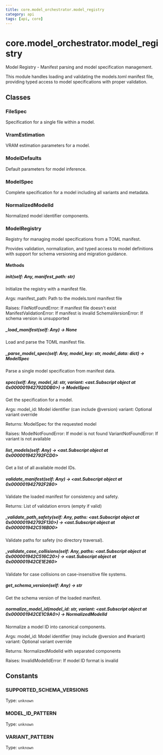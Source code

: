 ```yaml
---
title: core.model_orchestrator.model_registry
category: api
tags: [api, core]
---
```


# core.model_orchestrator.model_registry

Model Registry - Manifest parsing and model specification management.

This module handles loading and validating the models.toml manifest file,
providing typed access to model specifications with proper validation.

## Classes

### FileSpec

Specification for a single file within a model.

### VramEstimation

VRAM estimation parameters for a model.

### ModelDefaults

Default parameters for model inference.

### ModelSpec

Complete specification for a model including all variants and metadata.

### NormalizedModelId

Normalized model identifier components.

### ModelRegistry

Registry for managing model specifications from a TOML manifest.

Provides validation, normalization, and typed access to model definitions
with support for schema versioning and migration guidance.

#### Methods

##### __init__(self: Any, manifest_path: str)

Initialize the registry with a manifest file.

Args:
    manifest_path: Path to the models.toml manifest file
    
Raises:
    FileNotFoundError: If manifest file doesn't exist
    ManifestValidationError: If manifest is invalid
    SchemaVersionError: If schema version is unsupported

##### _load_manifest(self: Any) -> None

Load and parse the TOML manifest file.

##### _parse_model_spec(self: Any, model_key: str, model_data: dict) -> ModelSpec

Parse a single model specification from manifest data.

##### spec(self: Any, model_id: str, variant: <ast.Subscript object at 0x000001942792DDB0>) -> ModelSpec

Get the specification for a model.

Args:
    model_id: Model identifier (can include @version)
    variant: Optional variant override
    
Returns:
    ModelSpec for the requested model
    
Raises:
    ModelNotFoundError: If model is not found
    VariantNotFoundError: If variant is not available

##### list_models(self: Any) -> <ast.Subscript object at 0x000001942792FCD0>

Get a list of all available model IDs.

##### validate_manifest(self: Any) -> <ast.Subscript object at 0x000001942792F280>

Validate the loaded manifest for consistency and safety.

Returns:
    List of validation errors (empty if valid)

##### _validate_path_safety(self: Any, paths: <ast.Subscript object at 0x000001942792F130>) -> <ast.Subscript object at 0x000001942C516B00>

Validate paths for safety (no directory traversal).

##### _validate_case_collisions(self: Any, paths: <ast.Subscript object at 0x000001942C516C20>) -> <ast.Subscript object at 0x000001942CE1E260>

Validate for case collisions on case-insensitive file systems.

##### get_schema_version(self: Any) -> str

Get the schema version of the loaded manifest.

##### normalize_model_id(model_id: str, variant: <ast.Subscript object at 0x000001942CE1C9A0>) -> NormalizedModelId

Normalize a model ID into canonical components.

Args:
    model_id: Model identifier (may include @version and #variant)
    variant: Optional variant override
    
Returns:
    NormalizedModelId with separated components
    
Raises:
    InvalidModelIdError: If model ID format is invalid

## Constants

### SUPPORTED_SCHEMA_VERSIONS

Type: `unknown`

### MODEL_ID_PATTERN

Type: `unknown`

### VARIANT_PATTERN

Type: `unknown`

